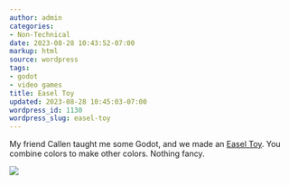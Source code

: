 ```yaml
---
author: admin
categories:
- Non-Technical
date: 2023-08-28 10:43:52-07:00
markup: html
source: wordpress
tags:
- godot
- video games
title: Easel Toy
updated: 2023-08-28 10:45:03-07:00
wordpress_id: 1130
wordpress_slug: easel-toy
---
```

My friend Callen taught me some Godot, and we made an [Easel Toy][1]. You combine colors to make other colors. Nothing fancy.

[![](https://blog.za3k.com/wp-content/uploads/2023/08/2023-08-28-134208_1920x1080_scrot-crop-1024x648.png)][2]

[1]: https://za3k.com/archive/easel/Cards_on_Slots.html
[2]: https://za3k.com/archive/easel/Cards_on_Slots.html
